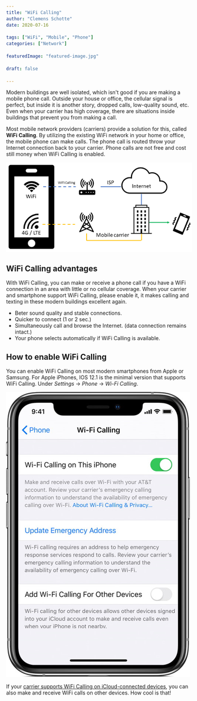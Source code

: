 ```yaml
---
title: "WiFi Calling"
author: "Clemens Schotte"
date: 2020-07-16

tags: ["WiFi", "Mobile", "Phone"]
categories: ["Network"]

featuredImage: "featured-image.jpg"

draft: false

---
```


Modern buildings are well isolated, which isn't good if you are making a mobile phone call. Outside your house or office, the cellular signal is perfect, but inside it is another story, dropped calls, low-quality sound, etc. Even when your carrier has high coverage, there are situations inside buildings that prevent you from making a call.

Most mobile network providers (carriers) provide a solution for this, called **WiFi Calling**. By utilizing the existing WiFi network in your home or office, the mobile phone can make calls. The phone call is routed throw your Internet connection back to your carrier. Phone calls are not free and cost still money when WiFi Calling is enabled.

![WiFi Calling](WiFiCalling.png)

## WiFi Calling advantages

With WiFi Calling, you can make or receive a phone call if you have a WiFi connection in an area with little or no cellular coverage. When your carrier and smartphone support WiFi Calling, please enable it, it makes calling and texting in these modern buildings excellent again.

* Beter sound quality and stable connections.
* Quicker to connect (1 or 2 sec.)
* Simultaneously call and browse the Internet. (data connection remains intact.)
* Your phone selects automatically if WiFi Calling is available.

## How to enable WiFi Calling

You can enable WiFi Calling on most modern smartphones from Apple or Samsung. For Apple iPhones, IOS 12.1 is the minimal version that supports WiFi Calling. Under *Settings* -> *Phone* -> *Wi-Fi Calling*.

![Enable WiFi Calling](ios13-iphone-xs-settings-cellular-wi-fi-calling-on.jpg)

If your [carrier supports WiFi Calling on iCloud-connected devices](https://support.apple.com/en-us/HT204039), you can also make and receive WiFi calls on other devices. How cool is that!